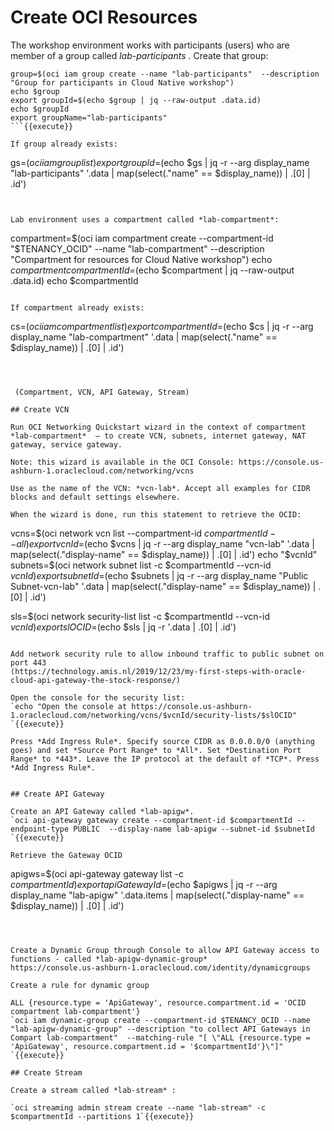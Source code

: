 # Create OCI Resources

The workshop environment works with participants (users) who are member of a group called *lab-participants* . Create that group:

```
group=$(oci iam group create --name "lab-participants"  --description "Group for participants in Cloud Native workshop")
echo $group
export groupId=$(echo $group | jq --raw-output .data.id)
echo $groupId
export groupName="lab-participants"
```{{execute}}

If group already exists:
```
gs=$(oci iam group list)
export groupId=$(echo $gs | jq -r --arg display_name "lab-participants" '.data | map(select(."name" == $display_name)) | .[0] | .id')
```{{execute}}


Lab environment uses a compartment called *lab-compartment*:

```
compartment=$(oci iam compartment create --compartment-id "$TENANCY_OCID"  --name "lab-compartment" --description "Compartment for resources for Cloud Native workshop")
echo $compartment
compartmentId=$(echo $compartment | jq --raw-output .data.id)
echo $compartmentId
```{{execute}}

If compartment already exists:
```
cs=$(oci iam compartment list)
export compartmentId=$(echo $cs | jq -r --arg display_name "lab-compartment" '.data | map(select(."name" == $display_name)) | .[0] | .id')
```{{execute}}



 (Compartment, VCN, API Gateway, Stream)

## Create VCN

Run OCI Networking Quickstart wizard in the context of compartment *lab-compartment*  – to create VCN, subnets, internet gateway, NAT gateway, service gateway.

Note: this wizard is available in the OCI Console: https://console.us-ashburn-1.oraclecloud.com/networking/vcns 

Use as the name of the VCN: *vcn-lab*. Accept all examples for CIDR blocks and default settings elsewhere. 

When the wizard is done, run this statement to retrieve the OCID:
```
vcns=$(oci network vcn list  --compartment-id $compartmentId --all)
export vcnId=$(echo $vcns | jq -r --arg display_name "vcn-lab" '.data | map(select(."display-name" == $display_name)) | .[0] | .id')
echo "$vcnId"
subnets=$(oci network subnet list  -c $compartmentId --vcn-id $vcnId)
export subnetId=$(echo $subnets | jq -r --arg display_name "Public Subnet-vcn-lab" '.data | map(select(."display-name" == $display_name)) | .[0] | .id')

sls=$(oci network security-list list  -c $compartmentId --vcn-id $vcnId)
export slOCID=$(echo $sls | jq -r '.data | .[0] | .id')

```{{execute}}

Add network security rule to allow inbound traffic to public subnet on port 443
(https://technology.amis.nl/2019/12/23/my-first-steps-with-oracle-cloud-api-gateway-the-stock-response/)

Open the console for the security list:
`echo "Open the console at https://console.us-ashburn-1.oraclecloud.com/networking/vcns/$vcnId/security-lists/$slOCID"
`{{execute}}

Press *Add Ingress Rule*. Specify source CIDR as 0.0.0.0/0 (anything goes) and set *Source Port Range* to *All*. Set *Destination Port Range* to *443*. Leave the IP protocol at the default of *TCP*. Press *Add Ingress Rule*.


## Create API Gateway

Create an API Gateway called *lab-apigw*. 
`oci api-gateway gateway create --compartment-id $compartmentId --endpoint-type PUBLIC  --display-name lab-apigw --subnet-id $subnetId `{{execute}}

Retrieve the Gateway OCID
```
apigws=$(oci api-gateway gateway list -c $compartmentId)
export apiGatewayId=$(echo $apigws | jq -r --arg display_name "lab-apigw" '.data.items | map(select(."display-name" == $display_name)) | .[0] | .id')
```{{execute}}



Create a Dynamic Group through Console to allow API Gateway access to functions - called *lab-apigw-dynamic-group*
https://console.us-ashburn-1.oraclecloud.com/identity/dynamicgroups

Create a rule for dynamic group

ALL {resource.type = 'ApiGateway', resource.compartment.id = 'OCID compartment lab-compartment'}
`oci iam dynamic-group create --compartment-id $TENANCY_OCID --name "lab-apigw-dynamic-group" --description "to collect API Gateways in Compart lab-compartment"  --matching-rule "[ \"ALL {resource.type = 'ApiGateway', resource.compartment.id = '$compartmentId'}\"]" `{{execute}}

## Create Stream

Create a stream called *lab-stream* :

`oci streaming admin stream create --name "lab-stream" -c $compartmentId --partitions 1`{{execute}}

